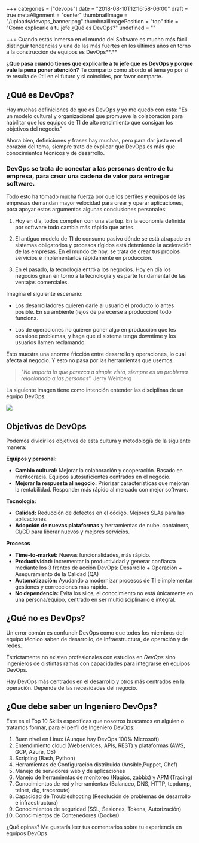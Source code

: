 +++
categories = ["devops"]
date = "2018-08-10T12:16:58-06:00"
draft = true
metaAlignment = "center"
thumbnailImage = "/uploads/devops_banner.png"
thumbnailImagePosition = "top"
title = "Como explicarle a tu jefe ¿Qué es DevOps?"
undefined = ""

+++
Cuando estás inmerso en el mundo del Software es mucho más fácil distinguir tendencias y una de las más fuertes en los últimos años  en torno a la construcción de equipos es DevOps**.** 

**¿Que pasa cuando tienes que explicarle a tu jefe que es DevOps y porque vale la pena poner atención?** Te comparto como abordo el tema yo por si te resulta de útil en el futuro y si coincides, por favor comparte.

## ¿Qué es DevOps?

  
Hay muchas definiciones de que es DevOps y yo me quedo con esta: "Es un modelo cultural y organizacional que promueve la colaboración para habilitar que los equipos de TI de alto rendimiento que consigan los objetivos del negocio."

Ahora bien, definiciones y frases hay muchas, pero para dar justo en el corazón del tema, siempre trato de explicar que  DevOps es más que conocimientos técnicos y de desarrollo. 

### **DevOps se trata de conectar a las personas dentro de tu empresa, para crear una cadena de valor para entregar software.**

Todo esto ha tomado mucha fuerza por que los perfiles y equipos de las empresas demandan mayor velocidad para crear y operar aplicaciones, para apoyar estos argumentos algunas conclusiones personales:

1. Hoy en día, todos compiten con una startup. En la economía definida por software todo cambia más rápido que antes. 
2. El antiguo modelo de TI de consumo pasivo dónde se está atrapado en sistemas obligatorios y procesos rígidos está deteniendo la aceleración de las empresas.  En el mundo de hoy, se trata de crear tus propios servicios e implementarlos rápidamente en producción.

    
3. En el pasado, la tecnología entró a los negocios. Hoy en día los negocios giran en torno a la tecnología y es parte fundamental de las ventajas comerciales.

 Imagina el siguiente escenario:

*  Los desarrolladores quieren darle al usuario el producto lo antes posible. En su ambiente (lejos de parecerse a producción) todo funciona.


* Los de operaciones no quieren poner algo en producción que les ocasione problemas, y haga que el sistema tenga downtime y los usuarios llamen reclamando.

Esto muestra una enorme fricción entre desarrollo y operaciones, lo cual afecta al negocio. Y esto no pasa por las herramientas que usemos. 

> "_No importa lo que parezca a simple vista, siempre es un problema relacionado a las personas_“.  Jerry Weinberg

La siguiente imagen tiene como intención entender las disciplinas de un equipo DevOps:

![](/uploads/Untitled(3).png)

## Objetivos de DevOps

Podemos dividir los objetivos de esta cultura y metodología de la siguiente manera:

**Equipos y personal:**

* **Cambio cultural:** Mejorar la colaboración y cooperación. Basado en meritocracia. Equipos autosuficientes centrados en el negocio.
* **Mejorar la respuesta al negocio:** Priorizar características que mejoran la rentabilidad. Responder más rápido al mercado con mejor software.

**Tecnología:**

* **Calidad:** Reducción de defectos en el código. Mejores SLAs para las aplicaciones.
* **Adopción de nuevas plataformas** y herramientas de nube. containers, CI/CD para liberar nuevos y mejores servicios.

**Procesos**

* **Time-to-market:** Nuevas funcionalidades, más rápido. 
* **Productividad:** incrementar la productividad y generar confianza mediante los 3 frentes de acción DevOps: Desarrollo + Operación + Aseguramiento de la Calidad (QA)
* **Automatización:** Ayudando a modernizar procesos de TI e implementar gestiones y correcciones más rápido. 
* **No dependencia:** Evita los silos, el conocimiento no está únicamente en una persona/equipo, centrado en ser multidisciplinario e integral.

## ¿Qué no es DevOps?

Un error común es confundir DevOps como que todos los miembros del equipo técnico saben de desarrollo, de infraestructura, de operación y de redes.

Estrictamente no existen profesionales con estudios en _DevOps_ sino ingenieros de distintas ramas con capacidades para integrarse en equipos DevOps.

Hay DevOps más centrados en el desarrollo y otros más centrados en la operación. Depende de las necesidades del negocio.

## ¿Que debe saber un Ingeniero DevOps?

Este es el Top 10 Skills específicas que nosotros buscamos en alguien o tratamos formar, para el perfil de Ingeniero DevOps:

 1. Buen nivel en Linux  (Aunque hay DevOps 100% Microsoft)
 2. Entendimiento cloud (Webservices, APIs, REST) y plataformas (AWS, GCP, Azure, OS)
 3. Scripting (Bash, Python) 
 4. Herramientas de Configuración distribuida (Ansible,Puppet, Chef)
 5. Manejo de servidores web y de aplicaciones
 6. Manejo de herramientas de monitoreo (Nagios, zabbix) y APM (Tracing)
 7. Conocimientos de red y herramientas (Balanceo, DNS, HTTP, tcpdump, telnet, dig, traceroute) 
 8. Capacidad de Troubleshooting (Resolución de problemas de desarrollo e infraestructura)
 9. Conocimientos de seguridad (SSL, Sesiones, Tokens, Autorización)
10. Conocimientos de Contenedores (Docker)

¿Qué opinas? Me gustaría leer tus comentarios sobre tu experiencia en equipos DevOps